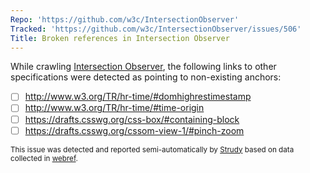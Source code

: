 ```yaml
---
Repo: 'https://github.com/w3c/IntersectionObserver'
Tracked: 'https://github.com/w3c/IntersectionObserver/issues/506'
Title: Broken references in Intersection Observer
---
```


While crawling [Intersection Observer](https://w3c.github.io/IntersectionObserver/), the following links to other specifications were detected as pointing to non-existing anchors:
* [ ] http://www.w3.org/TR/hr-time/#domhighrestimestamp
* [ ] http://www.w3.org/TR/hr-time/#time-origin
* [ ] https://drafts.csswg.org/css-box/#containing-block
* [ ] https://drafts.csswg.org/cssom-view-1/#pinch-zoom

<sub>This issue was detected and reported semi-automatically by [Strudy](https://github.com/w3c/strudy/) based on data collected in [webref](https://github.com/w3c/webref/).</sub>
